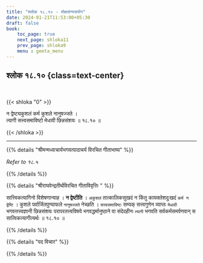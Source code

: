 ```yaml
---
title: "श्लोक १८.१० - मोक्षसंन्यसयोग"
date: 2024-01-21T11:53:00+05:30
draft: false
book:
    toc_page: true
    next_page: shloka11
    prev_page: shloka9
    menu : geeta_menu
---
```


## श्लोक १८.१० {class=text-center}

<br/>

{{< shloka  "0"  >}}

न द्वेष्ट्यकुशलं कर्म कुशले नानुषज्जते ।  
त्यागी सत्त्वसमाविष्टो मेधावी छिन्नसंशयः ॥ १८.१० ॥

{{< /shloka >}}

---


{{% details "श्रीमन्मध्वाचार्यभगवत्पादाचर्य विरचित  गीताभाष्य" %}}

*Refer to १८.५*

{{% /details %}}



{{% details "श्रीराघवेन्द्रतीर्थविरचित गीताविवृत्तिः " %}}

सात्त्विकत्यागिनो विशेषणान्याह । **न द्वेष्टीति** । `अकुशलं` 
तात्कालिकसुखदं न किंतु कायक्लेशदुःखदं `कर्म न द्वेष्टि` । कुशले पर्वार्जितपुण्याफले 
`नानुषज्जते` नेच्छति । `सत्त्वसमाविष्टः` सम्यक् सत्त्वगुणेन व्याप्तः `मेधावी` 
भगवत्तत्त्वज्ञानी छिन्नसंशयः परापरतत्त्वविषये भगवद्धर्मानुष्ठाने वा संदेदहीनः `त्यागी` 
भगवति सर्वकर्मसमर्पणवान् स सात्विकत्यागीत्यर्थः ॥ १८.१० ॥

{{% /details %}}



{{% details "पद विचार" %}}


{{% /details %}}
